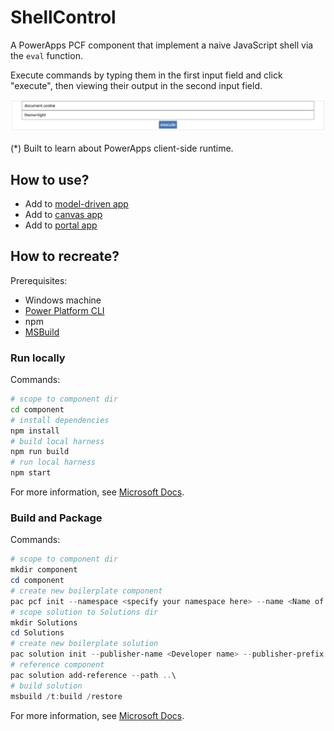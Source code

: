 # ShellControl

A PowerApps PCF component that implement a naive JavaScript shell via the `eval` function.

Execute commands by typing them in the first input field and click "execute", then viewing their output in the second input field.

![](assets/component.png)

(*) Built to learn about PowerApps client-side runtime.

## How to use?

- Add to [model-driven app](https://learn.microsoft.com/en-us/power-apps/developer/component-framework/add-custom-controls-to-a-field-or-entity)
- Add to [canvas app](https://learn.microsoft.com/en-us/power-apps/developer/component-framework/component-framework-for-canvas-apps#add-components-to-a-canvas-app)
- Add to [portal app](https://learn.microsoft.com/en-us/powerapps/maker/portals/component-framework-tutorial)

## How to recreate?

Prerequisites:

- Windows machine
- [Power Platform CLI](https://learn.microsoft.com/en-us/power-platform/developer/cli/introduction#update-power-platform-cli-for-windows)
- npm
- [MSBuild](https://learn.microsoft.com/en-us/visualstudio/msbuild/msbuild?view=vs-2022)

### Run locally

Commands:

```bash
# scope to component dir
cd component
# install dependencies
npm install
# build local harness
npm run build
# run local harness
npm start
```

For more information, see [Microsoft Docs](https://learn.microsoft.com/en-us/power-apps/developer/component-framework/implementing-controls-using-typescript#build-your-code-components).

### Build and Package

Commands:

```powershell
# scope to component dir
mkdir component
cd component
# create new boilerplate component
pac pcf init --namespace <specify your namespace here> --name <Name of the code component> --template field --run-npm-install
# scope solution to Solutions dir
mkdir Solutions
cd Solutions
# create new boilerplate solution
pac solution init --publisher-name <Developer name> --publisher-prefix <Unique prefix, e.g. dev>
# reference component
pac solution add-reference --path ..\
# build solution
msbuild /t:build /restore
```

For more information, see [Microsoft Docs](https://learn.microsoft.com/en-us/power-apps/developer/component-framework/create-custom-controls-using-pcf).